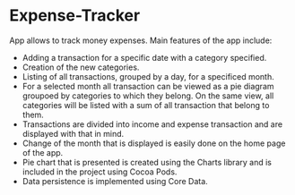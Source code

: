 # Expense-Tracker
App allows to track money expenses. 
Main features of the app include:
* Adding a transaction for a specific date with a category specified.
* Creation of the new categories.
* Listing of all transactions, grouped by a day, for a specificed month.
* For a selected month all transaction can be viewed as a pie diagram groupoed by categories to which they belong. On the same view, all categories will be listed
with a sum of all transaction that belong to them. 
* Transactions are divided into income and expense transaction and are displayed with that in mind. 
* Change of the month that is displayed is easily done on the home page of the app.
* Pie chart that is presented is created using the Charts library and is included in the project using Cocoa Pods.
* Data persistence is implemented using Core Data.


